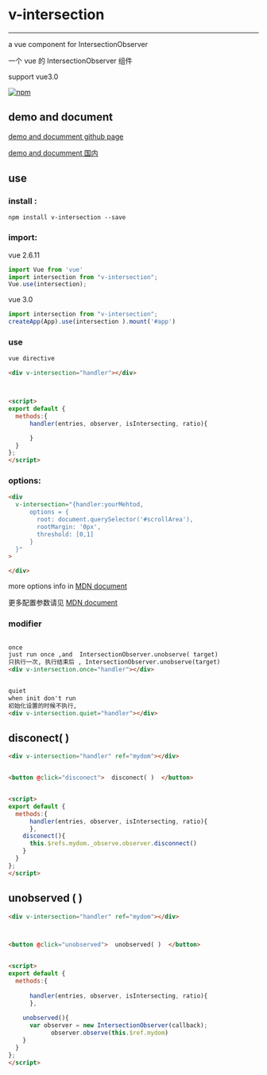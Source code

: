 # v-intersection

---

a vue component for IntersectionObserver

一个 vue 的 IntersectionObserver 组件

support vue3.0

[![npm](https://nodei.co/npm/v-intersection.png)](https://www.npmjs.com/package/v-intersection)

## demo and document


[demo and documment github page](https://genjixyz.github.io/v-intersection/)

[demo and documment 国内](https://coding-pages-bucket-144121-8040028-5553-382057-1259347617.cos-website.ap-hongkong.myqcloud.com/)  


## use

### install :

```dash
npm install v-intersection --save
```

### import:

vue 2.6.11
```js
import Vue from 'vue'
import intersection from "v-intersection";
Vue.use(intersection);
```

vue 3.0

```js
import intersection from "v-intersection";
createApp(App).use(intersection ).mount('#app')
```

### use

```html
vue directive

<div v-intersection="handler"></div>



<script>
export default {
  methods:{
	  handler(entries, observer, isIntersecting, ratio){

	  }
  }
};
</script>
```



### options:

```html
<div
  v-intersection="{handler:yourMehtod,
      options = {
        root: document.querySelector('#scrollArea'),
        rootMargin: '0px',
        threshold: [0,1]  
      }
  }"
>

</div>
```





more options info  in   [MDN document](https://developer.mozilla.org/zh-CN/docs/Web/API/IntersectionObserver)

更多配置参数请见 [MDN document](https://developer.mozilla.org/zh-CN/docs/Web/API/IntersectionObserver)



### modifier

```html

once
just run once ,and  IntersectionObserver.unobserve( target) 
只执行一次, 执行结束后 , IntersectionObserver.unobserve(target)
<div v-intersection.once="handler"></div>


quiet
when init don't run 
初始化设置的时候不执行, 
<div v-intersection.quiet="handler"></div>

```





## disconect( )  

```html
<div v-intersection="handler" ref="mydom"></div>


<button @click="disconect">  disconect( )  </button>


<script>
export default {
  methods:{
	  handler(entries, observer, isIntersecting, ratio){
	  },
    disconect(){
      this.$refs.mydom._observe.observer.disconnect() 
    }
  }
};
</script>

```



## unobserved ( ) 

```html
<div v-intersection="handler" ref="mydom"></div>



<button @click="unobserved">  unobserved( )  </button>


<script>
export default {
  methods:{
    
	  handler(entries, observer, isIntersecting, ratio){
	  },
    
    unobserved(){
      var observer = new IntersectionObserver(callback);
			observer.observe(this.$ref.mydom)
    }
  }
};
</script>


```

